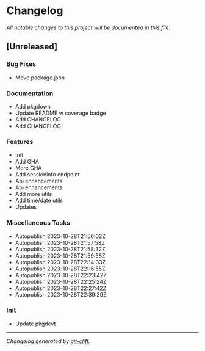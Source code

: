 # Changelog
*All notable changes to this project will be documented in this file.*

## [Unreleased]

### Bug Fixes

- Move package.json

### Documentation

- Add pkgdown
- Update README w coverage badge
- Add CHANGELOG
- Add CHANGELOG

### Features

- Init
- Add GHA
- More GHA
- Add sessioninfo endpoint
- Api enhancements
- Api enhancements
- Add more utils
- Add time/date utils
- Updates

### Miscellaneous Tasks

- Autopublish 2023-10-28T21:56:02Z
- Autopublish 2023-10-28T21:57:58Z
- Autopublish 2023-10-28T21:58:32Z
- Autopublish 2023-10-28T21:59:58Z
- Autopublish 2023-10-28T22:14:33Z
- Autopublish 2023-10-28T22:16:55Z
- Autopublish 2023-10-28T22:23:42Z
- Autopublish 2023-10-28T22:25:24Z
- Autopublish 2023-10-28T22:27:42Z
- Autopublish 2023-10-28T22:39:29Z

### Init

- Update pkgdevt

***
*Changelog generated by [git-cliff](https://github.com/orhun/git-cliff).*
